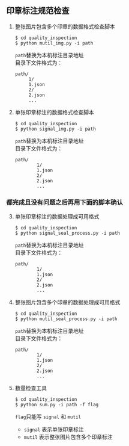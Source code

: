 ## 印章标注规范检查
1. 整张图片包含多个印章的数据格式检查脚本
   ```
   $ cd quality_inspection
   $ python mutil_img.py -i path
   ```
   `path`替换为本机标注目录地址  
   目录下文件格式为：
   ```
   path/ 
        1/  
        1.json
        2/  
        2.json
        ...
    ```
2. 单张印章标注的数据格式检查脚本
    ```
    $ cd quality_inspection
    $ python signal_img.py -i path
    ```
    `path`替换为本机标注目录地址   
    目录下文件格式为：
    ```
    path/ 
            1/  
            1.json
            2/  
            2.json
            ...
    ```


### 都完成且没有问题之后再用下面的脚本确认
3. 单张印章标注的数据处理成可用格式
    ```
    $ cd quality_inspection
    $ python signal_seal_process.py -i path
    ```
    `path`替换为本机标注目录地址   
    目录下文件格式为：
    ```
    path/ 
            1/  
            1.json
            2/  
            2.json
            ...
    ```

4. 整张图片包含多个印章的数据处理成可用格式
    ```
    $ cd quality_inspection
    $ python mutil_seal_process.py -i path
    ```
    `path`替换为本机标注目录地址   
    目录下文件格式为：
    ```
    path/ 
            1/  
            1.json
            2/  
            2.json
            ...
    ```

5. 数量检查工具
    ```
    $ cd quality_inspection
    $ python sum.py -i path -f flag
    ```
    `flag`只能写  `signal` 和 `mutil`  
    - `signal` 表示单张印章标注  
    - `mutil`  表示整张图片包含多个印章标注